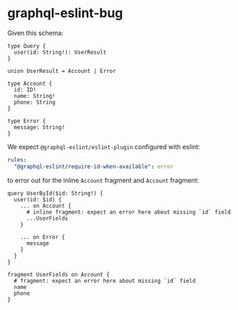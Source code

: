# graphql-eslint-bug

Given this schema:

```gql
type Query {
  user(id: String!): UserResult
}

union UserResult = Account | Error

type Account {
  id: ID!
  name: String!
  phone: String
}

type Error {
  message: String!
}
```

We expect `@graphql-eslint/eslint-plugin` configured with eslint:

```yml
rules:
  "@graphql-eslint/require-id-when-available": error
```

to error out for the inline `Account` fragment and `Account` fragment:

```gql
query UserById($id: String!) {
  user(id: $id) {
    ... on Account {
      # inline fragment: expect an error here about missing `id` field
      ...UserFields
    }

    ... on Error {
      message
    }
  }
}

fragment UserFields on Account {
  # fragment: expect an error here about missing `id` field
  name
  phone
}
```
